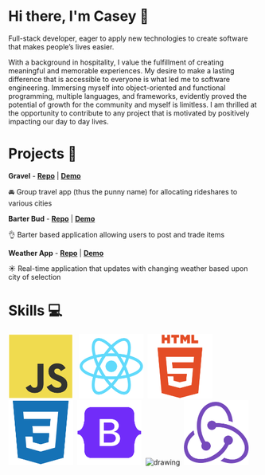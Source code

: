 # Hi there, I'm Casey 👋

Full-stack developer, eager to apply new technologies to create software that makes people’s lives easier.


With a background in hospitality, I value the fulfillment of creating meaningful and memorable experiences. My desire to make a lasting difference that is accessible to everyone is what led me to software engineering. Immersing myself into object-oriented and functional programming, multiple languages, and frameworks, evidently proved the potential of growth for the community and myself is limitless. I am thrilled at the opportunity to contribute to any project that is motivated by positively impacting our day to day lives.  
  


# Projects :art:

**Gravel** -  **[Repo](https://github.com/caseycling/gravel)** | **[Demo](https://gravel-app.herokuapp.com/)** 
  
:oncoming_automobile: Group travel app (thus the punny name) for allocating rideshares to various cities
  
**Barter Bud** - **[Repo](https://github.com/caseycling/Project2)** | **[Demo](https://secure-headland-57611.herokuapp.com)** 
  
:ok_hand: Barter based application allowing users to post and trade items  
  
**Weather App** - **[Repo]( https://github.com/caseycling/weather-app)** | **[Demo](https://caseycling.github.io/weather-app)** 
  
☀️ Real-time application that updates with changing weather based upon city of selection  
  
    
  
# Skills 💻  
<p float="left">
  <img src="https://raw.githubusercontent.com/devicons/devicon/master/icons/javascript/javascript-original.svg" alt="drawing" width="130"/> &nbsp;
  <img src="https://raw.githubusercontent.com/devicons/devicon/master/icons/react/react-original.svg" alt="drawing" width="130"/>&nbsp;
  <img src="https://raw.githubusercontent.com/devicons/devicon/master/icons/html5/html5-plain-wordmark.svg" alt="drawing" width="130"/>&nbsp;
  <img src="https://raw.githubusercontent.com/devicons/devicon/master/icons/css3/css3-plain.svg" alt="drawing" width="130"/>&nbsp;
  <img src="https://raw.githubusercontent.com/devicons/devicon/master/icons/bootstrap/bootstrap-plain.svg" alt="drawing" width="130"/>&nbsp;
  <img src="https://cdn0.iconfinder.com/data/icons/long-shadow-web-icons/512/nodejs-128.png" alt="drawing" width="130"/>&nbsp;
  <img src="https://raw.githubusercontent.com/devicons/devicon/master/icons/redux/redux-original.svg" alt="drawing" width="130"/>&nbsp;


  
</p>
<!--
**caseycling/caseycling** is a ✨ _special_ ✨ repository because its `README.md` (this file) appears on your GitHub profile.

Here are some ideas to get you started:

- 🔭 I’m currently working on ...
- 🌱 I’m currently learning ...
- 👯 I’m looking to collaborate on ...
- 🤔 I’m looking for help with ...
- 💬 Ask me about ...
- 📫 How to reach me: ...
- 😄 Pronouns: ...
- ⚡ Fun fact: ...
-->
